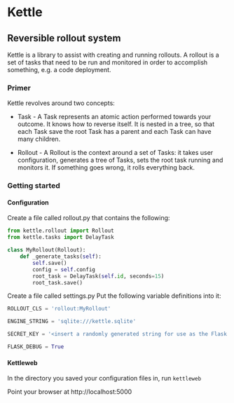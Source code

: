 # Kettle
## Reversible rollout system

Kettle is a library to assist with creating and running rollouts. A rollout is a set of tasks that need to be run and monitored in order to accomplish something, e.g. a code deployment.

### Primer

Kettle revolves around two concepts:

* Task - A Task represents an atomic action performed towards your outcome. It knows how to reverse itself. It is nested in a tree, so that each Task save the root Task has a parent and each Task can have many children.

* Rollout - A Rollout is the context around a set of Tasks: it takes user configuration, generates a tree of Tasks, sets the root task running and monitors it. If something goes wrong, it rolls everything back.

### Getting started

#### Configuration

Create a file called rollout.py that contains the following:

```python
from kettle.rollout import Rollout
from kettle.tasks import DelayTask

class MyRollout(Rollout):
    def _generate_tasks(self):
        self.save()
        config = self.config
        root_task = DelayTask(self.id, seconds=15)
        root_task.save()
```
Create a file called settings.py
Put the following variable definitions into it:

```python
ROLLOUT_CLS = 'rollout:MyRollout'

ENGINE_STRING = 'sqlite:///kettle.sqlite'

SECRET_KEY = '<insert a randomly generated string for use as the Flask secret key>'

FLASK_DEBUG = True
```

#### Kettleweb

In the directory you saved your configuration files in, run
```kettleweb```

Point your browser at http://localhost:5000